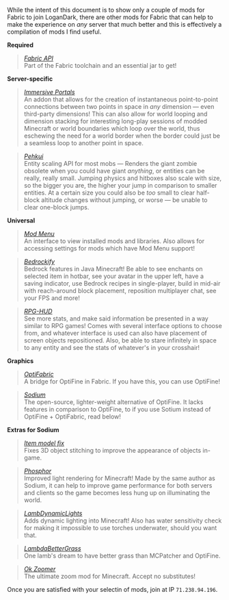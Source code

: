While the intent of this document is to show only a couple of mods for Fabric to join LoganDark, there are other mods for Fabric that can help to make the experience on _any_ server that much better and this is effectively a compilation of mods I find useful.  
  
**Required**  
> [_Fabric API_](https://www.curseforge.com/minecraft/mc-mods/fabric-api)  
Part of the Fabric toolchain and an essential jar to get!  

**Server-specific**  
> [_Immersive Portals_](https://www.curseforge.com/minecraft/mc-mods/immersive-portals-mod)  
An addon that allows for the creation of instantaneous point-to-point connections between two points in space in _any_ dimension — even third-party dimensions! This can also allow for world looping and dimension stacking for interesting long-play sessions of modded Minecraft or world boundaries which loop over the world, thus eschewing the need for a world border when the border could just be a seamless loop to another point in space.  

> [_Pehkui_](https://www.curseforge.com/minecraft/mc-mods/pehkui)  
Entity scaling API for most mobs — Renders the giant zombie obsolete when you could have giant _anything_, or entities can be really, really small. Jumping physics and hitboxes also scale with size, so the bigger you are, the higher your jump in comparison to smaller entities. At a certain size you could also be _too_ small to clear half-block altitude changes without jumping, or worse — be unable to clear one-block jumps.  

**Universal**  
> [_Mod Menu_](https://www.curseforge.com/minecraft/mc-mods/modmenu)  
An interface to view installed mods and libraries. Also allows for accessing settings for mods which have Mod Menu support!  

> [_Bedrockify_](https://www.curseforge.com/minecraft/mc-mods/bedrockify)  
Bedrock features in Java Minecraft! Be able to see enchants on selected item in hotbar, see your avatar in the upper left, have a saving indicator, use Bedrock recipes in single-player, build in mid-air with reach-around block placement, reposition multiplayer chat, see your FPS and more!  

> [_RPG-HUD_](https://www.curseforge.com/minecraft/mc-mods/rpg-hud-fabric/)  
See more stats, and make said information be presented in a way similar to RPG games! Comes with several interface options to choose from, and whatever interface is used can also have placement of screen objects repositioned. Also, be able to stare infinitely in space to any entity and see the stats of whatever's in your crosshair!  

**Graphics**
> [_OptiFabric_](https://www.curseforge.com/minecraft/mc-mods/optifabric)  
A bridge for OptiFine in Fabric. If you have this, you can use OptiFine!  

> [_Sodium_](https://www.curseforge.com/minecraft/mc-mods/optifabric)  
The open-source, lighter-weight alternative of OptiFine. It lacks features in comparison to OptiFine, to if you use Sotium instead of OptiFine + OptiFabric, read below!  

**Extras for Sodium**
> [_Item model fix_](https://www.curseforge.com/minecraft/mc-mods/item-model-fix)  
Fixes 3D object stitching to improve the appearance of objects in-game.  

> [_Phosphor_](https://www.curseforge.com/minecraft/mc-mods/phosphor)  
Improved light rendering for Minecraft! Made by the same author as Sodium, it can help to improve game performance for both servers and clients so the game becomes less hung up on illuminating the world.

> [_LambDynamicLights_](https://www.curseforge.com/minecraft/mc-mods/lambdynamiclights)  
Adds dynamic lighting into Minecraft! Also has water sensitivity check for making it impossible to use torches underwater, should you want that.   

> [_LambdaBetterGrass_](https://www.curseforge.com/minecraft/mc-mods/lambdabettergrass)  
One lamb's dream to have better grass than MCPatcher and OptiFine.   

> [_Ok Zoomer_](https://www.curseforge.com/minecraft/mc-mods/ok-zoomer)  
The ultimate zoom mod for Minecraft. Accept no substitutes!  
  
Once you are satisfied with your selectin of mods, join at IP `71.238.94.196`.
